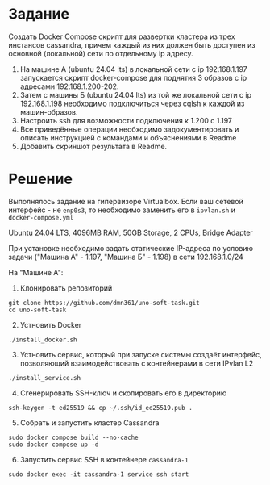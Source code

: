 # Задание

Создать Docker Compose скрипт для развертки кластера из трех инстансов cassandra, причем каждый из них должен быть доступен из основной (локальной) сети по отдельному ip адресу.

1. На машине А (ubuntu 24.04 lts) в локальной сети с ip 192.168.1.197 запускается скрипт docker-compose для поднятия 3 образов с ip адресами 192.168.1.200-202.
2. Затем с машины Б (ubuntu 24.04 lts) из той же локальной сети с ip 192.168.1.198 необходимо подключиться через cqlsh к каждой из машин-образов.
3. Настроить ssh для возможности подключения к 1.200 с 1.197
4. Все приведённые операции необходимо задокументировать и описать инструкцией с командами и объяснениями в Readme
5. Добавить скриншот результата в Readme.

# Решение

Выполнялось задание на гипервизоре Virtualbox. Если ваш сетевой интерфейс - не `enp0s3`, то необходимо заменить его в `ipvlan.sh` и `docker-compose.yml`

Ubuntu 24.04 LTS, 4096MB RAM, 50GB Storage, 2 CPUs, Bridge Adapter

При установке необходимо задать статические IP-адреса по условию задачи ("Машина А" - 1.197, "Машина Б" - 1.198) в сети 192.168.1.0/24

На "Машине А":

1. Клонировать репозиторий
```
git clone https://github.com/dmn361/uno-soft-task.git
cd uno-soft-task
```

2. Устновить Docker
```
./install_docker.sh
```

3. Устновить сервис, который при запуске системы создаёт интерфейс, позволяющий взаимодействовать с контейнерами в сети IPvlan L2
```
./install_service.sh
```
4. Сгенерировать SSH-ключ и скопировать его в директорию
```
ssh-keygen -t ed25519 && cp ~/.ssh/id_ed25519.pub .
```

5. Собрать и запустить кластер Cassandra
```
sudo docker compose build --no-cache
sudo docker compose up -d
```

6. Запустить сервис SSH в контейнере `cassandra-1`
```
sudo docker exec -it cassandra-1 service ssh start
```
